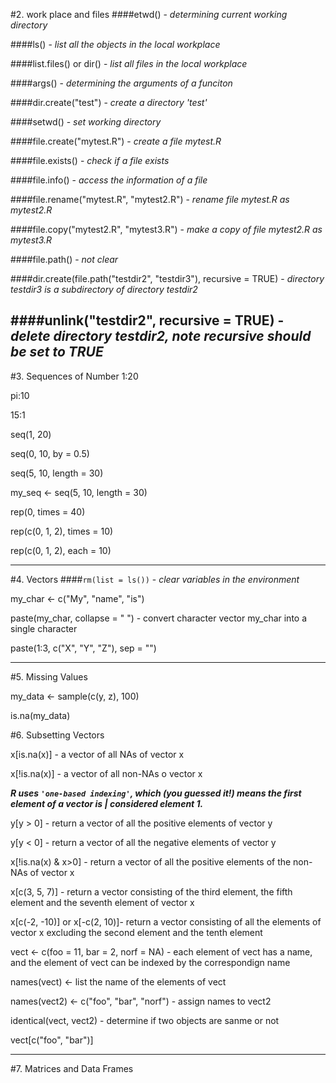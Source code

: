 #2. work place and files
####etwd() - *determining current working directory*

####ls() - *list all the objects in the local workplace*

####list.files() or dir() - *list all files in the local workplace*

####args() - *determining the  arguments of a funciton*

####dir.create("test") - *create a directory 'test'*

####setwd() - *set working directory*

####file.create("mytest.R") - *create a file mytest.R*

####file.exists() - *check if a file exists*

####file.info() - *access the information of a file*

####file.rename("mytest.R", "mytest2.R") - *rename file mytest.R as mytest2.R*

####file.copy("mytest2.R", "mytest3.R") - *make a copy of file mytest2.R as mytest3.R*

####file.path() - *not clear*

####dir.create(file.path("testdir2", "testdir3"), recursive = TRUE) - *directory testdir3 is a subdirectory of directory testdir2*

####unlink("testdir2", recursive = TRUE) - *delete directory testdir2, note recursive should be set to TRUE*
---
#3. Sequences of Number
1:20

pi:10

15:1

seq(1, 20)

seq(0, 10, by = 0.5)

seq(5, 10, length = 30)

my_seq <- seq(5, 10, length = 30)

rep(0, times = 40)

rep(c(0, 1, 2), times = 10)

rep(c(0, 1, 2), each = 10)

---
#4. Vectors
####`rm(list = ls())` - *clear variables in the environment*

my_char <- c("My", "name", "is")

paste(my_char, collapse = " ") - convert character vector my_char into a single character

paste(1:3, c("X", "Y", "Z"), sep = "")

---
#5. Missing Values

my_data <- sample(c(y, z), 100)

is.na(my_data)

#6. Subsetting Vectors

x[is.na(x)] - a vector of all NAs of vector x

x[!is.na(x)] - a vector of all non-NAs o vector x

***R uses `'one-based indexing'`, which (you guessed it!) means the first element of a vector is
| considered element 1.***

y[y > 0] - return a vector of all the positive elements of vector y

y[y < 0] - return a vector of all the negative elements of vector y

x[!is.na(x) & x>0] - return a vector of all the positive elements of the non-NAs of vector x

x[c(3, 5, 7)] - return a vector consisting of the third element, the fifth element and the seventh element of vector x

x[c(-2, -10)] or x[-c(2, 10)]- return a vector consisting of all the elements of vector x excluding the second element and the tenth element

vect <- c(foo = 11, bar = 2, norf = NA) - each element of vect has a name, and the element of vect can be indexed by the correspondign name

names(vect) <- list the name of the elements of vect

names(vect2) <- c("foo", "bar", "norf") - assign  names to vect2

identical(vect, vect2) - determine if two objects are sanme or not

vect[c("foo", "bar")]

---
#7. Matrices and Data Frames



